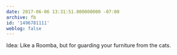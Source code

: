 ```yaml
---
date: 2017-06-06 13:31:51.000000000 -07:00
archive: fb
id: '1496781111'
weblog: false
---
```


Idea: Like a Roomba, but for guarding your furniture from the cats.
